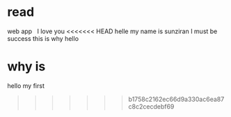 # read
 web app  
I love you 
<<<<<<< HEAD
helle my name is sunziran
I must be success
this  is  why
hello

why is 
=======
hello  my first
>>>>>>> b1758c2162ec66d9a330ac6ea87c8c2cecdebf69
